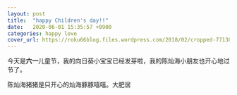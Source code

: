 ```yaml
---
layout: post
title:  "happy Children's day!!"
date:   2020-06-01 15:35:57 +0900
categories: happy love
cover_url: https://roku66blog.files.wordpress.com/2018/02/cropped-7713089d-e67c-499e-993a-f8a431b6c198.jpeg
---
```

今天是**六一**儿童节，我的向日葵小宝宝已经发芽啦，我的陈灿海小朋友也开心地过节了。

陈灿海猪猪是只开心的灿海豚豚嘻嘻。大肥居

